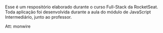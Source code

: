 Esse é um respositório elaborado durante o curso Full-Stack da RocketSeat. Toda aplicação foi desenvolvida durante a aula do módulo de JavaScript Intermediário, junto ao professor.

Att: monwire
